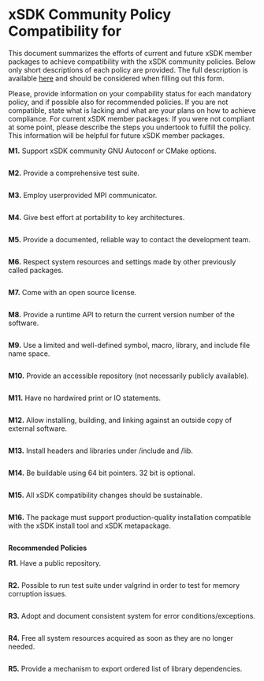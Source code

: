 # xSDK Community Policy Compatibility for <enter name of your software>

This document summarizes the efforts of current and future xSDK member packages to achieve compatibility with the xSDK community policies. Below only short descriptions of each policy are provided. The full description is available [here](https://docs.google.com/document/d/1DCx2Duijb0COESCuxwEEK1j0BPe2cTIJ-AjtJxt3290/edit#heading=h.2hp5zbf0n3o3)
and should be considered when filling out this form.

Please, provide information on your compability status for each mandatory policy, and if possible also for recommended policies.
If you are not compatible, state what is lacking and what are your plans on how to achieve compliance.
For current xSDK member packages: If you were not compliant at some point, please describe the steps you undertook to fulfill the policy. This information will be helpful for future xSDK member packages.

**M1.** Support xSDK community GNU Autoconf or CMake options.
```

```

**M2.** Provide a comprehensive test suite.
```

```

**M3.** Employ userprovided MPI communicator.
```

```

**M4.** Give best effort at portability to key architectures.
```

```

**M5.** Provide a documented, reliable way to contact the development team.
```

```

**M6.** Respect system resources and settings made by other previously called packages.
```

```

**M7.** Come with an open source license.
```

```

**M8.** Provide a runtime API to return the current version number of the software.
```

```

**M9.** Use a limited and well-defined symbol, macro, library, and include file name space.
```

```

**M10.** Provide an accessible repository (not necessarily publicly available).
```

```

**M11.** Have no hardwired print or IO statements.
```

```

**M12.** Allow installing, building, and linking against an outside copy of external software.
```

```

**M13.** Install headers and libraries under <prefix>/include and <prefix>/lib.
```

```

**M14.** Be buildable using 64 bit pointers. 32 bit is optional.
```

```

**M15.** All xSDK compatibility changes should be sustainable.
```

```

**M16.** The package must support production-quality installation compatible with the xSDK install tool and xSDK metapackage.
```

```

**Recommended Policies**


**R1.** Have a public repository.
```

```

**R2.** Possible to run test suite under valgrind in order to test for memory corruption issues.
```

```

**R3.** Adopt and document consistent system for error conditions/exceptions.
```

```

**R4.** Free all system resources acquired as soon as they are no longer needed.
```

```

**R5.** Provide a mechanism to export ordered list of library dependencies.
```

```


